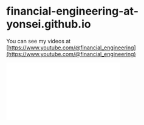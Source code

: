 # financial-engineering-at-yonsei.github.io

You can see my videos at [https://www.youtube.com/@financial_engineering](https://www.youtube.com/@financial_engineering)

![](./index.html)
